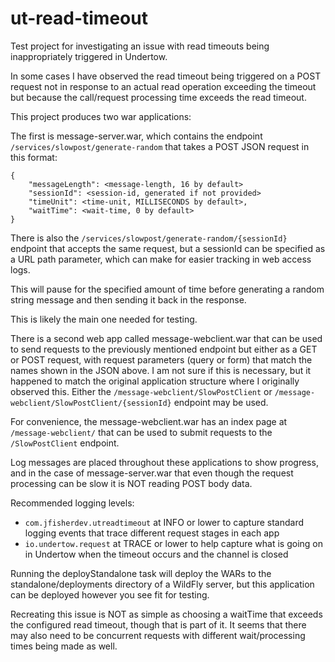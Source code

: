 # ut-read-timeout
Test project for investigating an issue with read timeouts being inappropriately triggered in Undertow.

In some cases I have observed the read timeout being triggered on a POST request not in response to an actual read operation 
exceeding the timeout but because the call/request processing time exceeds the read timeout.

This project produces two war applications:

The first is message-server.war, which contains the endpoint `/services/slowpost/generate-random` that takes a POST JSON request in this format:
```
{
    "messageLength": <message-length, 16 by default>
    "sessionId": <session-id, generated if not provided>
    "timeUnit": <time-unit, MILLISECONDS by default>,
    "waitTime": <wait-time, 0 by default>
}
```

There is also the `/services/slowpost/generate-random/{sessionId}` endpoint that accepts the same request, but a sessionId
can be specified as a URL path parameter, which can make for easier tracking in web access logs.

This will pause for the specified amount of time before generating a random string message and then sending it back in 
the response. 

This is likely the main one needed for testing.

There is a second web app called message-webclient.war that can be used to send requests to the previously mentioned endpoint
but either as a GET or POST request, with request parameters (query or form) that match the names shown in the JSON above. 
I am not sure if this is necessary, but it happened to match the original application structure where I originally 
observed this. Either the `/message-webclient/SlowPostClient` or `/message-webclient/SlowPostClient/{sessionId}` endpoint may be used.

For convenience, the message-webclient.war has an index page at `/message-webclient/` that can be used to submit requests 
to the `/SlowPostClient` endpoint.



Log messages are placed throughout these applications to show progress, and in the case of message-server.war that even
though the request processing can be slow it is NOT reading POST body data.

Recommended logging levels:
- `com.jfisherdev.utreadtimeout` at INFO or lower to capture standard logging events that trace different request stages in each app
- `io.undertow.request` at TRACE or lower to help capture what is going on in Undertow when the timeout occurs and the channel is closed


Running the deployStandalone task will deploy the WARs to the standalone/deployments directory of a WildFly server, but 
this application can be deployed however you see fit for testing.

Recreating this issue is NOT as simple as choosing a waitTime that exceeds the configured read timeout, though that is 
part of it. It seems that there may also need to be concurrent requests with different wait/processing times being made 
as well. 

